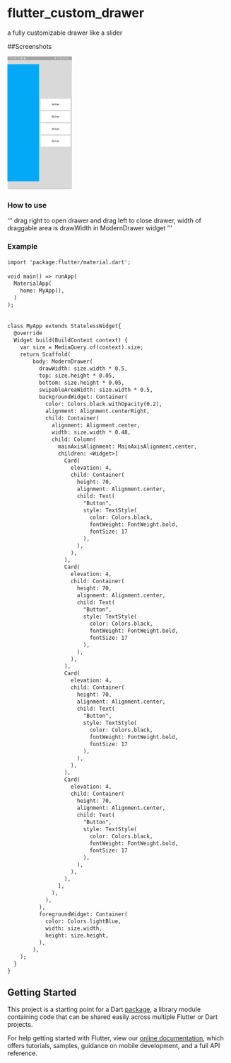# flutter_custom_drawer

a fully customizable drawer like a slider


##Screenshots

<img src="ss1.jpg" height="300em"/>



### How to use
‘‘‘
drag right to open drawer and drag left to close drawer,
width of draggable area is drawWidth in ModernDrawer widget
’’’
### Example
```
import 'package:flutter/material.dart';

void main() => runApp(
  MaterialApp(
    home: MyApp(),
  )
);


class MyApp extends StatelessWidget{
  @override
  Widget build(BuildContext context) {
    var size = MediaQuery.of(context).size;
    return Scaffold(
        body: ModernDrawer(
          drawWidth: size.width * 0.5,
          top: size.height * 0.05,
          bottom: size.height * 0.05,
          swipableAreaWidth: size.width * 0.5,
          backgroundWidget: Container(
            color: Colors.black.withOpacity(0.2),
            alignment: Alignment.centerRight,
            child: Container(
              alignment: Alignment.center,
              width: size.width * 0.48,
              child: Column(
                mainAxisAlignment: MainAxisAlignment.center,
                children: <Widget>[
                  Card(
                    elevation: 4,
                    child: Container(
                      height: 70,
                      alignment: Alignment.center,
                      child: Text(
                        "Button",
                        style: TextStyle(
                          color: Colors.black,
                          fontWeight: FontWeight.bold,
                          fontSize: 17
                        ),
                      ),
                    ),
                  ),
                  Card(
                    elevation: 4,
                    child: Container(
                      height: 70,
                      alignment: Alignment.center,
                      child: Text(
                        "Button",
                        style: TextStyle(
                          color: Colors.black,
                          fontWeight: FontWeight.bold,
                          fontSize: 17
                        ),
                      ),
                    ),
                  ),
                  Card(
                    elevation: 4,
                    child: Container(
                      height: 70,
                      alignment: Alignment.center,
                      child: Text(
                        "Button",
                        style: TextStyle(
                          color: Colors.black,
                          fontWeight: FontWeight.bold,
                          fontSize: 17
                        ),
                      ),
                    ),
                  ),
                  Card(
                    elevation: 4,
                    child: Container(
                      height: 70,
                      alignment: Alignment.center,
                      child: Text(
                        "Button",
                        style: TextStyle(
                          color: Colors.black,
                          fontWeight: FontWeight.bold,
                          fontSize: 17
                        ),
                      ),
                    ),
                  ),
                ],
              ),
            ),
          ),
          foregroundWidget: Container(
            color: Colors.lightBlue,
            width: size.width,
            height: size.height,
          ),
        ),
    );
  }
}
```

## Getting Started

This project is a starting point for a Dart
[package](https://flutter.dev/developing-packages/),
a library module containing code that can be shared easily across
multiple Flutter or Dart projects.

For help getting started with Flutter, view our 
[online documentation](https://flutter.dev/docs), which offers tutorials, 
samples, guidance on mobile development, and a full API reference.
